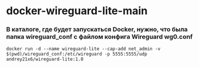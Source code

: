 # docker-wireguard-lite-main

### В каталоге, где будет запускаться Docker, нужно, что была папка wireguard_conf с файлом конфига Wireguard wg0.conf
```
docker run -d --name wireguard-lite --cap-add net_admin -v $(pwd)/wireguard_conf:/etc/wireguard -p 5555:5555/udp andrey21x6/wireguard-lite:1.0
```

